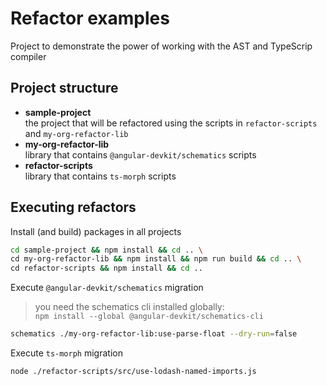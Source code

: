 # Refactor examples

Project to demonstrate the power of working with the AST and TypeScrip compiler

## Project structure

- **sample-project**  
  the project that will be refactored using the scripts in `refactor-scripts`
  and `my-org-refactor-lib`
- **my-org-refactor-lib**  
  library that contains `@angular-devkit/schematics` scripts
- **refactor-scripts**  
  library that contains `ts-morph` scripts

## Executing refactors

Install (and build) packages in all projects

```sh
cd sample-project && npm install && cd .. \
cd my-org-refactor-lib && npm install && npm run build && cd .. \
cd refactor-scripts && npm install && cd ..
```

Execute `@angular-devkit/schematics` migration

> you need the schematics cli installed globally: \
> `npm install --global @angular-devkit/schematics-cli`

```sh
schematics ./my-org-refactor-lib:use-parse-float --dry-run=false
```

Execute `ts-morph` migration

```sh
node ./refactor-scripts/src/use-lodash-named-imports.js
```
